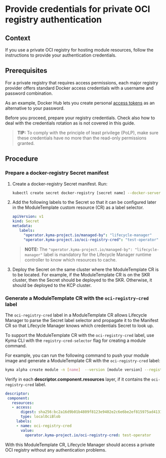 # Provide credentials for private OCI registry authentication

## Context

If you use a private OCI registry for hosting module resources, follow the instructions to provide your authentication credentials.

## Prerequisites

For a private registry that requires access permissions, each major registry provider offers standard Docker access credentials with a username and password combination.

As an example, Docker Hub lets you create personal [access tokens](https://docs.docker.com/docker-hub/access-tokens/) as an alternative to your password.

Before you proceed, prepare your registry credentials. Check also how to deal with the credentials rotation as is not covered in this guide.

> **TIP:** To comply with the principle of least privilege (PoLP), make sure these credentials have no more than the read-only permissions granted.

## Procedure

### Prepare a docker-registry Secret manifest

1. Create a docker-registry Secret manifest. Run:

   ```sh
   kubectl create secret docker-registry [secret name] --docker-server=[your oci registry host] --docker-username=[username] --docker-password=[password/token]  --dry-run=client -oyaml > registry_cred_secret.yaml
   ```

2. Add the following labels to the Secret so that it can be configured later in the ModuleTemplate custom resource (CR) as a label selector.

   ```yaml
   apiVersion: v1
   kind: Secret
   metadata:
      labels:
        "operator.kyma-project.io/managed-by": "lifecycle-manager"
        "operator.kyma-project.io/oci-registry-cred": "test-operator"
   ```

   > **NOTE:** The `"operator.kyma-project.io/managed-by": "lifecycle-manager"` label is mandatory for the Lifecycle Manager runtime controller to know which resources to cache.

3. Deploy the Secret on the same cluster where the ModuleTemplate CR is to be located. For example, if the ModuleTemplate CR is on the SKR cluster, then the Secret should be deployed to the SKR. Otherwise, it should be deployed to the KCP cluster.

### Generate a ModuleTemplate CR with the `oci-registry-cred` label

The `oci-registry-cred` label in a ModuleTemplate CR allows Lifecycle Manager to parse the Secret label selector and propagate it to the Manifest CR so that Lifecycle Manager knows which credentials Secret to look up.

To support the ModuleTemplate CR with the `oci-registry-cred` label, use Kyma CLI with the `registry-cred-selector` flag for creating a module command.

For example, you can run the following command to push your module image and generate a ModuleTemplate CR with the `oci-registry-cred` label:

   ```sh
   kyma alpha create module -n [name]  --version [module version] --registry [private oci registry] -w -c [access credential with write permission] --registry-cred-selector=operator.kyma-project.io/oci-registry-cred=test-operator
   ```

Verify in each **descriptor.component.resources** layer, if it contains the `oci-registry-cred` label.

   ```yaml
   descriptor:
    component:
      resources:
      - access:
          digest: sha256:bc2a16d9b01b4809f8123e9402e2c6e6be2ef815975ad4131282ceb33af4d5a5
          type: localOciBlob
        labels:
        - name: oci-registry-cred
          value:
            operator.kyma-project.io/oci-registry-cred: test-operator
   ```

With this ModuleTemplate CR, Lifecycle Manager should access a private OCI registry without any authentication problems.

